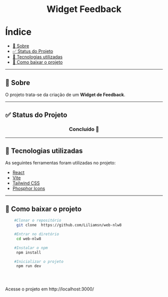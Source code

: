 <h1 align="center">Widget Feedback</h1>


# Índice

  - [📝️ Sobre](#️-sobre)
  - [✅️ Status do Projeto](#️-status-do-projeto)
  - [🔧️ Tecnologias utilizadas](#️-tecnologias-utilizadas)
  - [📕️ Como baixar o projeto](#️-como-baixar-o-projeto)

---

## 📝️ Sobre

O projeto trata-se da criação de um **Widget de Feedback**.

---
## ✅️ Status do Projeto

<h3 align="center">Concluído 🚀️</h3>

---
## 🔧️ Tecnologias utilizadas

As seguintes ferramentas foram utilizadas no projeto:

- [React](https://pt-br.reactjs.org/)
- [Vite](https://vitejs.dev/)
- [Tailwind CSS](https://tailwindcss.com/)
- [Phosphor Icons](https://phosphoricons.com/)
  

---

## 📕️ Como baixar o projeto

```bash
    #Clonar o repositório
     git clone  https://github.com/Liliamsn/web-nlw8

    #Entrar no diretório 
     cd web-nlw8

    #Instalar o npm
     npm install 

    #Inicializar o projeto
     npm run dev


     
```

 Acesse o projeto em http://localhost:3000/
